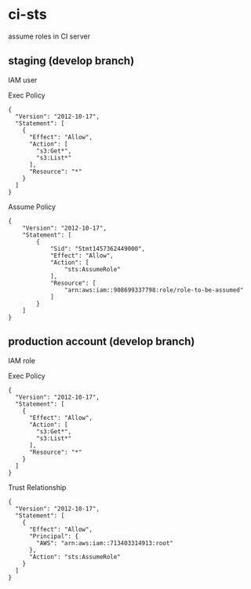 # ci-sts
assume roles in CI server

## staging (develop branch)

IAM user

Exec Policy
```
{
  "Version": "2012-10-17",
  "Statement": [
    {
      "Effect": "Allow",
      "Action": [
        "s3:Get*",
        "s3:List*"
      ],
      "Resource": "*"
    }
  ]
}
```

Assume Policy
```
{
    "Version": "2012-10-17",
    "Statement": [
        {
            "Sid": "Stmt1457362449000",
            "Effect": "Allow",
            "Action": [
                "sts:AssumeRole"
            ],
            "Resource": [
                "arn:aws:iam::908699337798:role/role-to-be-assumed"
            ]
        }
    ]
}
```

## production account (develop branch)

IAM role

Exec Policy
```
{
  "Version": "2012-10-17",
  "Statement": [
    {
      "Effect": "Allow",
      "Action": [
        "s3:Get*",
        "s3:List*"
      ],
      "Resource": "*"
    }
  ]
}
```

Trust Relationship
```
{
  "Version": "2012-10-17",
  "Statement": [
    {
      "Effect": "Allow",
      "Principal": {
        "AWS": "arn:aws:iam::713403314913:root"
      },
      "Action": "sts:AssumeRole"
    }
  ]
}
```
```
